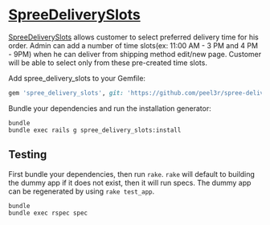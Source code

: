 [SpreeDeliverySlots](https://github.com/peeler/spree-delivery-slots)
==================

[SpreeDeliverySlots](https://github.com/peel3r/spree-delivery-slots) allows customer to select preferred delivery time for his order. Admin can add a number of time slots(ex: 11:00 AM - 3 PM and 4 PM - 9PM) when he can deliver from shipping method edit/new page. Customer will be able to select only from these pre-created time slots.



Add spree_delivery_slots to your Gemfile:

```ruby
gem 'spree_delivery_slots', git: 'https://github.com/peel3r/spree-delivery-slots'
```

Bundle your dependencies and run the installation generator:

```shell
bundle
bundle exec rails g spree_delivery_slots:install
```

Testing
-------

First bundle your dependencies, then run `rake`. `rake` will default to building the dummy app if it does not exist, then it will run specs. The dummy app can be regenerated by using `rake test_app`.

```shell
bundle
bundle exec rspec spec
```

